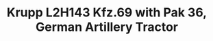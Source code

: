 ---
layout: product
title: "Krupp L2H143 Kfz.69 with Pak 36, German Artillery Tractor"
price: "TBA" 
desc: "N/A"
img_path: "/assets/img/ICM 72461.webp"
brand: "N/A"
available: false
special_offer: false
new: false
soon: false
cat: "010000"
subcat: "013600"
subsubcat: "0N/A"
sifra: "ICM 72461"
popular: false
---
